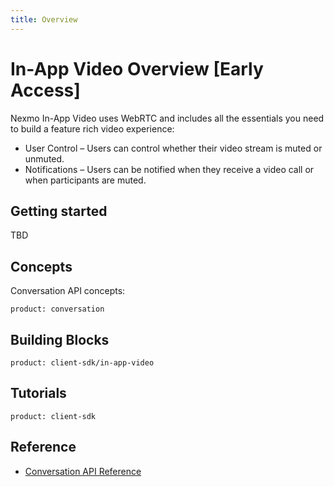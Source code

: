 ```yaml
---
title: Overview
---
```


# In-App Video Overview [Early Access]

Nexmo In-App Video uses WebRTC and includes all the essentials you need to build a feature rich video experience:

* User Control – Users can control whether their video stream is muted or unmuted.
* Notifications  – Users can be notified when they receive a video call or when participants are muted.

## Getting started

TBD

## Concepts

Conversation API concepts:

```concept_list
product: conversation
```

## Building Blocks

```building_block_list
product: client-sdk/in-app-video
```

## Tutorials

```tutorials
product: client-sdk
```

## Reference

* [Conversation API Reference](/api/conversation)
